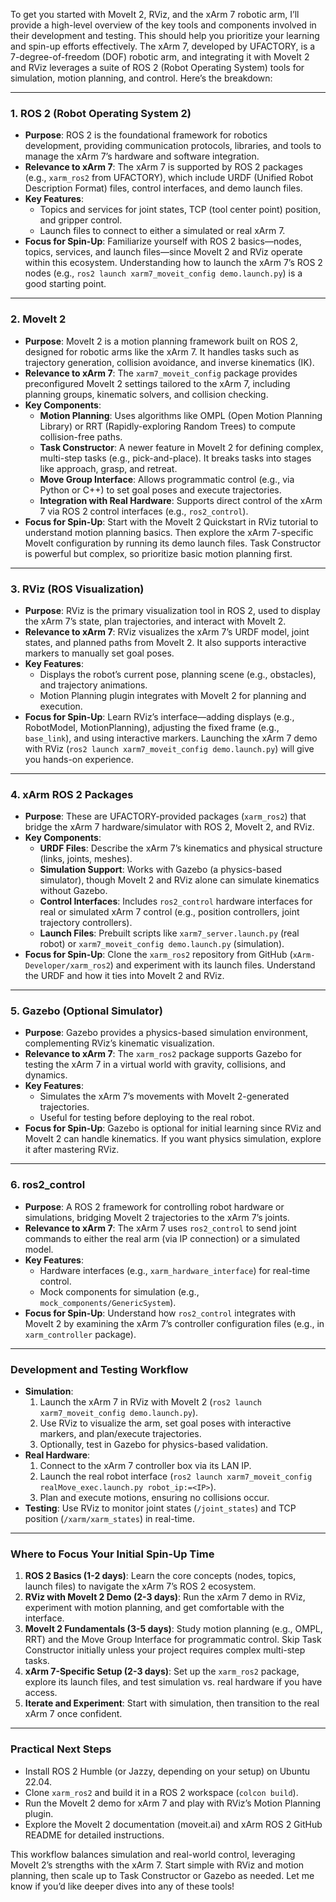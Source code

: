 To get you started with MoveIt 2, RViz, and the xArm 7 robotic arm, I’ll provide a high-level overview of the key tools and components involved in their development and testing. This should help you prioritize your learning and spin-up efforts effectively. The xArm 7, developed by UFACTORY, is a 7-degree-of-freedom (DOF) robotic arm, and integrating it with MoveIt 2 and RViz leverages a suite of ROS 2 (Robot Operating System) tools for simulation, motion planning, and control. Here’s the breakdown:

---

### 1. ROS 2 (Robot Operating System 2)
- **Purpose**: ROS 2 is the foundational framework for robotics development, providing communication protocols, libraries, and tools to manage the xArm 7’s hardware and software integration.
- **Relevance to xArm 7**: The xArm 7 is supported by ROS 2 packages (e.g., `xarm_ros2` from UFACTORY), which include URDF (Unified Robot Description Format) files, control interfaces, and demo launch files.
- **Key Features**:
  - Topics and services for joint states, TCP (tool center point) position, and gripper control.
  - Launch files to connect to either a simulated or real xArm 7.
- **Focus for Spin-Up**: Familiarize yourself with ROS 2 basics—nodes, topics, services, and launch files—since MoveIt 2 and RViz operate within this ecosystem. Understanding how to launch the xArm 7’s ROS 2 nodes (e.g., `ros2 launch xarm7_moveit_config demo.launch.py`) is a good starting point.

---

### 2. MoveIt 2
- **Purpose**: MoveIt 2 is a motion planning framework built on ROS 2, designed for robotic arms like the xArm 7. It handles tasks such as trajectory generation, collision avoidance, and inverse kinematics (IK).
- **Relevance to xArm 7**: The `xarm7_moveit_config` package provides preconfigured MoveIt 2 settings tailored to the xArm 7, including planning groups, kinematic solvers, and collision checking.
- **Key Components**:
  - **Motion Planning**: Uses algorithms like OMPL (Open Motion Planning Library) or RRT (Rapidly-exploring Random Trees) to compute collision-free paths.
  - **Task Constructor**: A newer feature in MoveIt 2 for defining complex, multi-step tasks (e.g., pick-and-place). It breaks tasks into stages like approach, grasp, and retreat.
  - **Move Group Interface**: Allows programmatic control (e.g., via Python or C++) to set goal poses and execute trajectories.
  - **Integration with Real Hardware**: Supports direct control of the xArm 7 via ROS 2 control interfaces (e.g., `ros2_control`).
- **Focus for Spin-Up**: Start with the MoveIt 2 Quickstart in RViz tutorial to understand motion planning basics. Then explore the xArm 7-specific MoveIt configuration by running its demo launch files. Task Constructor is powerful but complex, so prioritize basic motion planning first.

---

### 3. RViz (ROS Visualization)
- **Purpose**: RViz is the primary visualization tool in ROS 2, used to display the xArm 7’s state, plan trajectories, and interact with MoveIt 2.
- **Relevance to xArm 7**: RViz visualizes the xArm 7’s URDF model, joint states, and planned paths from MoveIt 2. It also supports interactive markers to manually set goal poses.
- **Key Features**:
  - Displays the robot’s current pose, planning scene (e.g., obstacles), and trajectory animations.
  - Motion Planning plugin integrates with MoveIt 2 for planning and execution.
- **Focus for Spin-Up**: Learn RViz’s interface—adding displays (e.g., RobotModel, MotionPlanning), adjusting the fixed frame (e.g., `base_link`), and using interactive markers. Launching the xArm 7 demo with RViz (`ros2 launch xarm7_moveit_config demo.launch.py`) will give you hands-on experience.

---

### 4. xArm ROS 2 Packages
- **Purpose**: These are UFACTORY-provided packages (`xarm_ros2`) that bridge the xArm 7 hardware/simulator with ROS 2, MoveIt 2, and RViz.
- **Key Components**:
  - **URDF Files**: Describe the xArm 7’s kinematics and physical structure (links, joints, meshes).
  - **Simulation Support**: Works with Gazebo (a physics-based simulator), though MoveIt 2 and RViz alone can simulate kinematics without Gazebo.
  - **Control Interfaces**: Includes `ros2_control` hardware interfaces for real or simulated xArm 7 control (e.g., position controllers, joint trajectory controllers).
  - **Launch Files**: Prebuilt scripts like `xarm7_server.launch.py` (real robot) or `xarm7_moveit_config demo.launch.py` (simulation).
- **Focus for Spin-Up**: Clone the `xarm_ros2` repository from GitHub (`xArm-Developer/xarm_ros2`) and experiment with its launch files. Understand the URDF and how it ties into MoveIt 2 and RViz.

---

### 5. Gazebo (Optional Simulator)
- **Purpose**: Gazebo provides a physics-based simulation environment, complementing RViz’s kinematic visualization.
- **Relevance to xArm 7**: The `xarm_ros2` package supports Gazebo for testing the xArm 7 in a virtual world with gravity, collisions, and dynamics.
- **Key Features**:
  - Simulates the xArm 7’s movements with MoveIt 2-generated trajectories.
  - Useful for testing before deploying to the real robot.
- **Focus for Spin-Up**: Gazebo is optional for initial learning since RViz and MoveIt 2 can handle kinematics. If you want physics simulation, explore it after mastering RViz.

---

### 6. ros2_control
- **Purpose**: A ROS 2 framework for controlling robot hardware or simulations, bridging MoveIt 2 trajectories to the xArm 7’s joints.
- **Relevance to xArm 7**: The xArm 7 uses `ros2_control` to send joint commands to either the real arm (via IP connection) or a simulated model.
- **Key Features**:
  - Hardware interfaces (e.g., `xarm_hardware_interface`) for real-time control.
  - Mock components for simulation (e.g., `mock_components/GenericSystem`).
- **Focus for Spin-Up**: Understand how `ros2_control` integrates with MoveIt 2 by examining the xArm 7’s controller configuration files (e.g., in `xarm_controller` package).

---

### Development and Testing Workflow
- **Simulation**:
  1. Launch the xArm 7 in RViz with MoveIt 2 (`ros2 launch xarm7_moveit_config demo.launch.py`).
  2. Use RViz to visualize the arm, set goal poses with interactive markers, and plan/execute trajectories.
  3. Optionally, test in Gazebo for physics-based validation.
- **Real Hardware**:
  1. Connect to the xArm 7 controller box via its LAN IP.
  2. Launch the real robot interface (`ros2 launch xarm7_moveit_config realMove_exec.launch.py robot_ip:=<IP>`).
  3. Plan and execute motions, ensuring no collisions occur.
- **Testing**: Use RViz to monitor joint states (`/joint_states`) and TCP position (`/xarm/xarm_states`) in real-time.

---

### Where to Focus Your Initial Spin-Up Time
1. **ROS 2 Basics (1-2 days)**: Learn the core concepts (nodes, topics, launch files) to navigate the xArm 7’s ROS 2 ecosystem.
2. **RViz with MoveIt 2 Demo (2-3 days)**: Run the xArm 7 demo in RViz, experiment with motion planning, and get comfortable with the interface.
3. **MoveIt 2 Fundamentals (3-5 days)**: Study motion planning (e.g., OMPL, RRT) and the Move Group Interface for programmatic control. Skip Task Constructor initially unless your project requires complex multi-step tasks.
4. **xArm 7-Specific Setup (2-3 days)**: Set up the `xarm_ros2` package, explore its launch files, and test simulation vs. real hardware if you have access.
5. **Iterate and Experiment**: Start with simulation, then transition to the real xArm 7 once confident.

---

### Practical Next Steps
- Install ROS 2 Humble (or Jazzy, depending on your setup) on Ubuntu 22.04.
- Clone `xarm_ros2` and build it in a ROS 2 workspace (`colcon build`).
- Run the MoveIt 2 demo for xArm 7 and play with RViz’s Motion Planning plugin.
- Explore the MoveIt 2 documentation (moveit.ai) and xArm ROS 2 GitHub README for detailed instructions.

This workflow balances simulation and real-world control, leveraging MoveIt 2’s strengths with the xArm 7. Start simple with RViz and motion planning, then scale up to Task Constructor or Gazebo as needed. Let me know if you’d like deeper dives into any of these tools!

